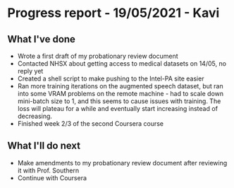 # Progress report - 19/05/2021 - Kavi

## What I've done

- Wrote a first draft of my probationary review document
- Contacted NHSX about getting access to medical datasets on 14/05, no reply yet
- Created a shell script to make pushing to the Intel-PA site easier
- Ran more training iterations on the augmented speech dataset, but ran into some VRAM problems on the remote machine - had to scale down mini-batch size to 1, and this seems to cause issues with training. The loss will plateau for a while and eventually start increasing instead of decreasing.
- Finished week 2/3 of the second Coursera course

## What I'll do next

- Make amendments to my probationary review document after reviewing it with Prof. Southern 
- Continue with Coursera